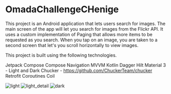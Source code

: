 # OmadaChallengeCHenige

This project is an Android application that lets users search for images. The main screen of the app will let you search for images from the Flickr API. It uses a custom implementation of Paging that allows more items to be requested as you search. When you tap on an image, you are taken to a second screen that let's you scroll horizontally to view images.

This project is built using the following technologies.

Jetpack Compose
Compose Navigation
MVVM
Kotlin
Dagger Hilt
Material 3 - Light and Dark
Chucker - https://github.com/ChuckerTeam/chucker
Retrofit
Coroutines
Coil

![light](https://github.com/cameronhenige/OmadaChallengeCHenige/assets/10343448/39de02e5-8d61-4e73-94ce-b2dd58145c3f)
![light_detail](https://github.com/cameronhenige/OmadaChallengeCHenige/assets/10343448/7bb2a5dd-b5c2-4312-911d-af8906d4cd8a)
![dark](https://github.com/cameronhenige/OmadaChallengeCHenige/assets/10343448/d89fc8d7-f0f6-4c3e-a88d-302655f271a9)
